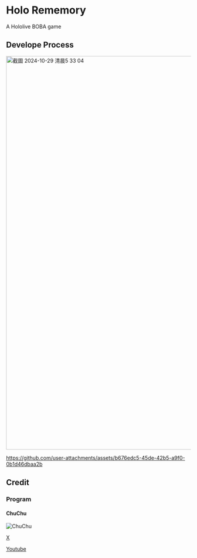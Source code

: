 # Holo Rememory
 A Hololive BOBA game


## Develope Process
<img width="1072" alt="截圖 2024-10-29 清晨5 33 04" src="https://github.com/user-attachments/assets/fd52a3d7-b9c1-418a-aa16-55f06075ed60">

https://github.com/user-attachments/assets/b676edc5-45de-42b5-a9f0-0b1d46dbaa2b



## Credit
 ### Program
 #### ChuChu
 
![ChuChu](https://github.com/user-attachments/assets/49c6bf2e-90de-4a71-99d3-7f571a30f2d9)
 
 [X](https://twitter.com/_ChuChu0314)
 
 [Youtube](https://www.youtube.com/channel/UCdkTl8YBShi6iFQ4szRxfYA)
